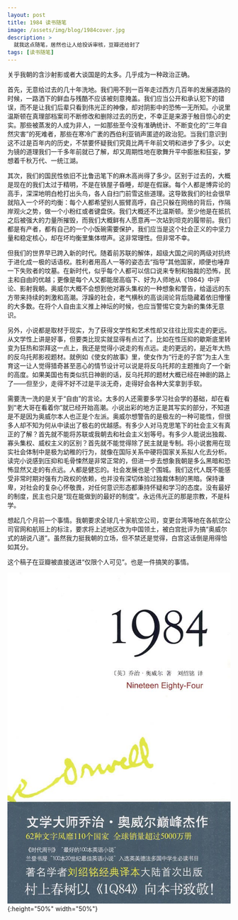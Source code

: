 ```yaml
---
layout: post
title: 1984 读书随笔
image: /assets/img/blog/1984cover.jpg
description: >
  就我这点随笔，居然也让人给投诉审核，豆瓣还给封了
tags: [读书随笔]
---
```


关乎我朝的含沙射影或者大谈国是的太多。几乎成为一种政治正确。

首先，无意给过去的几十年洗地。我们用不到一百年走过西方几百年的发展道路的时候，一路洒下的鲜血与残酷不应该被刻意掩盖。我们应当公开和承认犯下的错误，而不是让我们后辈只看到伟光正的神像，却对阴影中的恐怖一无所知。小说里温斯顿在真理部档案司不断修改和删除过去的历史，不幸正是来源于触目惊心的史实。那些被蒸发的人成为非人，一如那些至今没有准确统计、不断变化的“三年自然灾害”的死难者，那些在寒冷广袤的西伯利亚销声匿迹的政治犯。当我们意识到这不过是百年内的历史，不禁要怀疑我们究竟比两千年前文明和进步了多少。以史为镜的道理我们一千多年前就已了解，却又周期性地在歌舞升平中膨胀和狂妄，梦想着千秋万代、一统江湖。

其次，我们的国民性依旧不比鲁迅笔下的麻木高尚得了多少。区别于过去的，大概是现在的我们太过于精明，不是在铁屋子昏睡，却是在假寐。每个人都是博弈论的高手，深深地明白枪打出头鸟，各人自扫门前雪这些道理。这导致我们的社会很早就陷入一个坏的均衡：每个人都希望别人振臂高呼，自己只躲在网络的背后，作隔岸观火之势，做一个小粉红或者键盘侠。我们大概还不比温斯顿。至少他是在抵抗之后被强大的力量所摧毁，而我们大概鲜有人愿意再一次站到坦克的履带前。我们都是有产者，都有自己的一个小饭碗需要保护，我们应当是这个社会正义的中坚力量和稳定核心，却在坏均衡里集体噤声。这非常理性。但非常不幸。

但我们的世界早已跨入新的时代。随着前苏联的解体，超级大国之间的两级对抗终于进化成一极的话语权。胜利者用高人一等的姿态去“指导”其他国家，顺便也唾弃一下失败者的坟墓。在新时代，似乎每个人都可以信口说来专制和独裁的恐怖，民主和自由的优越；更像是每个人又都能居高临下、好为人师地从《1984》中评论、影射我朝。奥威尔大概不会想到他对寡头集权的一种想象和警告，给遥远的东方带来持续的刺激和高潮。浮躁的社会，老气横秋的高谈阔论背后隐藏着依旧懵懂的大多数。在将个人自由主义推上神坛的时候，也应当警惕它变为新的集体无意识。

另外，小说都是取材于现实，为了获得文学性和艺术性却又往往比现实走的更远。从文学性上讲是好事，但要类比现实就显得有点过了。比如在性压抑的歇斯底里转变为狂热和崇拜这一点上，我还是觉得小说走的有点远。走的更远的，是近年大热的反乌托邦影视题材。就例如《使女的故事》里，使女作为“行走的子宫”为主人生育这一让人觉得猎奇甚至恶心的情节设计可以说是将反乌托邦的主题推向了一个新的高度。如果美国也有类似抗日神剧的话，反乌托邦的题材大概已经在神剧的路上了——但至少，走得不好不过是平淡无奇，走得好会各种大奖拿到手软。

需要洗一洗的是关于“自由”的言论。太多的人还需要多学习社会学的基础，却在看到“老大哥在看着你”就已经开始高潮。小说出彩的地方正是其写实的部分，不知道是不是因为奥威尔本人也正是个左派。奥威尔想警告的是极左的一种可能性，但很多人却不知为何从中读出了极右的优越感。有多少人对马克思笔下的社会主义有真正的了解？首先就不能将苏联或我朝去和社会主义划等号。有多少人能说出独裁、寡头集权、威权主义的区别？首先就不能觉得除了民主就是专制。将小说套用在现实社会体制中是极为幼稚的行为，就像在国际关系中硬将国家关系拟人化去分析。读完小说感到压抑和毛骨悚然是非常正常的，但进一步去想象我朝是多么黑暗和恐怖显然又走的有点远。人都是健忘的。社会发展也是个围城。我们这代人既不能感受非常时期对强有力政权的依赖，也并没有深切体验过独裁体制的黑暗。保持谦卑，对社会的复杂心怀敬畏，对任何意识形态都秉持怀疑和学习的态度。没有最好的制度，民主也只是“现在能做到的最好的制度”。永远伟光正的那是宗教，不是科学。

想起几个月前一个事情。我朝要求全球几十家航空公司，变更台湾等地在各航空公司官网和航班上的标注，要求将上述地区改为中国领土，被白宫批评为搞“奥威尔式的胡说八道”。虽然我力挺我朝的立场，但不禁还是觉得，白宫这话倒是用得恰如其分。

这个稿子在豆瓣被直接送进“仅限个人可见”。也是一件搞笑的事情。

![1984](/assets/img/blog/1984.jpg){:height="50%" width="50%"}
